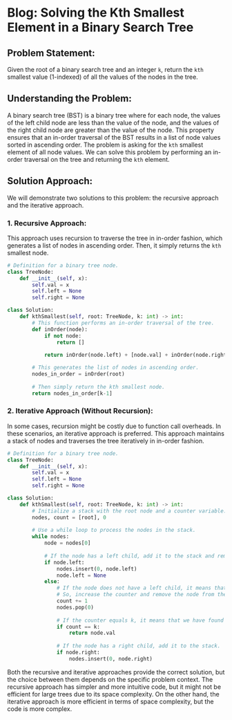 # Blog: Solving the Kth Smallest Element in a Binary Search Tree

## Problem Statement:

Given the root of a binary search tree and an integer `k`, return the `kth` smallest value (1-indexed) of all the values of the nodes in the tree.

## Understanding the Problem:

A binary search tree (BST) is a binary tree where for each node, the values of the left child node are less than the value of the node, and the values of the right child node are greater than the value of the node. This property ensures that an in-order traversal of the BST results in a list of node values sorted in ascending order. The problem is asking for the `kth` smallest element of all node values. We can solve this problem by performing an in-order traversal on the tree and returning the `kth` element.

## Solution Approach:

We will demonstrate two solutions to this problem: the recursive approach and the iterative approach. 

### 1. Recursive Approach:

This approach uses recursion to traverse the tree in in-order fashion, which generates a list of nodes in ascending order. Then, it simply returns the `kth` smallest node.

```python
# Definition for a binary tree node.
class TreeNode:
    def __init__(self, x):
        self.val = x
        self.left = None
        self.right = None

class Solution:
    def kthSmallest(self, root: TreeNode, k: int) -> int:
        # This function performs an in-order traversal of the tree.
        def inOrder(node):
            if not node:
                return []
            
            return inOrder(node.left) + [node.val] + inOrder(node.right)

        # This generates the list of nodes in ascending order.
        nodes_in_order = inOrder(root)
        
        # Then simply return the kth smallest node.
        return nodes_in_order[k-1]
```

### 2. Iterative Approach (Without Recursion):

In some cases, recursion might be costly due to function call overheads. In these scenarios, an iterative approach is preferred. This approach maintains a stack of nodes and traverses the tree iteratively in in-order fashion. 

```python
# Definition for a binary tree node.
class TreeNode:
    def __init__(self, x):
        self.val = x
        self.left = None
        self.right = None

class Solution:
    def kthSmallest(self, root: TreeNode, k: int) -> int:
        # Initialize a stack with the root node and a counter variable.
        nodes, count = [root], 0
        
        # Use a while loop to process the nodes in the stack.
        while nodes:
            node = nodes[0]
            
            # If the node has a left child, add it to the stack and remove its link from the node.
            if node.left:
                nodes.insert(0, node.left)
                node.left = None
            else:
                # If the node does not have a left child, it means that it is the next node in the in-order traversal.
                # So, increase the counter and remove the node from the stack.
                count += 1
                nodes.pop(0)
                
                # If the counter equals k, it means that we have found the kth smallest element.
                if count == k:
                    return node.val
                
                # If the node has a right child, add it to the stack.
                if node.right:
                    nodes.insert(0, node.right)
```

Both the recursive and iterative approaches provide the correct solution, but the choice between them depends on the specific problem context. The recursive approach has simpler and more intuitive code, but it might not be efficient for large trees due to its space complexity. On the other hand, the iterative approach is more efficient in terms of space complexity, but the code is more complex.